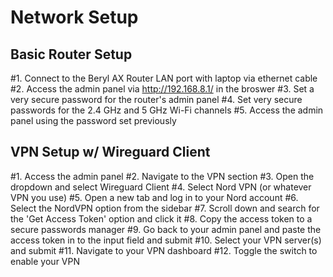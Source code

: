 # Network Setup
## Basic Router Setup
#1. Connect to the Beryl AX Router LAN port with laptop via ethernet cable
#2. Access the admin panel via http://192.168.8.1/ in the broswer
#3. Set a very secure password for the router's admin panel
#4. Set very secure passwords for the 2.4 GHz and 5 GHz Wi-Fi channels
#5. Access the admin panel using the password set previously

## VPN Setup w/ Wireguard Client
#1. Access the admin panel
#2. Navigate to the VPN section
#3. Open the dropdown and select Wireguard Client
#4. Select Nord VPN (or whatever VPN you use)
#5. Open a new tab and log in to your Nord account
#6. Select the NordVPN option from the sidebar
#7. Scroll down and search for the 'Get Access Token' option and click it
#8. Copy the access token to a secure passwords manager
#9. Go back to your admin panel and paste the access token in to the input field and submit
#10. Select your VPN server(s) and submit
#11. Navigate to your VPN dashboard
#12. Toggle the switch to enable your VPN
